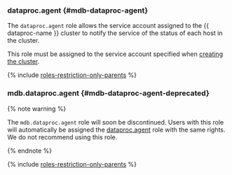 ### dataproc.agent {#mdb-dataproc-agent}

The `dataproc.agent` role allows the service account assigned to the {{ dataproc-name }} cluster to notify the service of the status of each host in the cluster.

This role must be assigned to the service account specified when [creating the cluster](../../../data-proc/operations/cluster-create.md).

{% include [roles-restriction-only-parents](../roles-restriction-only-parents.md) %}

### mdb.dataproc.agent {#mdb-dataproc-agent-deprecated}

{% note warning %}

The `mdb.dataproc.agent` role will soon be discontinued. Users with this role will automatically be assigned the [dataproc.agent](#mdb-dataproc-agent) role with the same rights. We do not recommend using this role.

{% endnote %}

{% include [roles-restriction-only-parents](../roles-restriction-only-parents.md) %}
